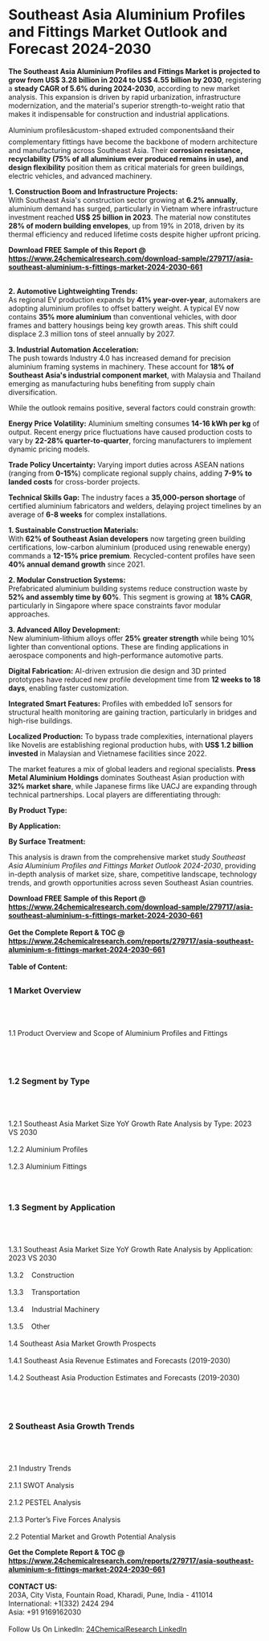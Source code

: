 <h1>Southeast Asia Aluminium Profiles and Fittings Market Outlook and Forecast 2024-2030</h1><p><strong>The Southeast Asia Aluminium Profiles and Fittings Market is projected to grow from US$ 3.28 billion in 2024 to US$ 4.55 billion by 2030</strong>, registering a <strong>steady CAGR of 5.6% during 2024-2030</strong>, according to new market analysis. This expansion is driven by rapid urbanization, infrastructure modernization, and the material's superior strength-to-weight ratio that makes it indispensable for construction and industrial applications.</p><p>Aluminium profilesâcustom-shaped extruded componentsâand their complementary fittings have become the backbone of modern architecture and manufacturing across Southeast Asia. Their <strong>corrosion resistance, recyclability (75% of all aluminium ever produced remains in use), and design flexibility</strong> position them as critical materials for green buildings, electric vehicles, and advanced machinery.</p><p><strong>1. Construction Boom and Infrastructure Projects:</strong><br>
With Southeast Asia's construction sector growing at <strong>6.2% annually</strong>, aluminium demand has surged, particularly in Vietnam where infrastructure investment reached <strong>US$ 25 billion in 2023</strong>. The material now constitutes <strong>28% of modern building envelopes</strong>, up from 19% in 2018, driven by its thermal efficiency and reduced lifetime costs despite higher upfront pricing.</p><div><b>Download FREE Sample of this Report @ 
            <a href="https://www.24chemicalresearch.com/download-sample/279717/asia-southeast-aluminium-s-fittings-market-2024-2030-661">
            https://www.24chemicalresearch.com/download-sample/279717/asia-southeast-aluminium-s-fittings-market-2024-2030-661</a></b></div><br><p><strong>2. Automotive Lightweighting Trends:</strong><br>
As regional EV production expands by <strong>41% year-over-year</strong>, automakers are adopting aluminium profiles to offset battery weight. A typical EV now contains <strong>35% more aluminium</strong> than conventional vehicles, with door frames and battery housings being key growth areas. This shift could displace 2.3 million tons of steel annually by 2027.</p><p><strong>3. Industrial Automation Acceleration:</strong><br>
The push towards Industry 4.0 has increased demand for precision aluminium framing systems in machinery. These account for <strong>18% of Southeast Asia's industrial component market</strong>, with Malaysia and Thailand emerging as manufacturing hubs benefiting from supply chain diversification.</p><p>While the outlook remains positive, several factors could constrain growth:</p><p><strong>Energy Price Volatility:</strong> Aluminium smelting consumes <strong>14-16 kWh per kg</strong> of output. Recent energy price fluctuations have caused production costs to vary by <strong>22-28% quarter-to-quarter</strong>, forcing manufacturers to implement dynamic pricing models.</p><p><strong>Trade Policy Uncertainty:</strong> Varying import duties across ASEAN nations (ranging from <strong>0-15%</strong>) complicate regional supply chains, adding <strong>7-9% to landed costs</strong> for cross-border projects.</p><p><strong>Technical Skills Gap:</strong> The industry faces a <strong>35,000-person shortage</strong> of certified aluminium fabricators and welders, delaying project timelines by an average of <strong>6-8 weeks</strong> for complex installations.</p><p><strong>1. Sustainable Construction Materials:</strong><br>
With <strong>62% of Southeast Asian developers</strong> now targeting green building certifications, low-carbon aluminium (produced using renewable energy) commands a <strong>12-15% price premium</strong>. Recycled-content profiles have seen <strong>40% annual demand growth</strong> since 2021.</p><p><strong>2. Modular Construction Systems:</strong><br>
Prefabricated aluminium building systems reduce construction waste by <strong>52% and assembly time by 60%</strong>. This segment is growing at <strong>18% CAGR</strong>, particularly in Singapore where space constraints favor modular approaches.</p><p><strong>3. Advanced Alloy Development:</strong><br>
New aluminium-lithium alloys offer <strong>25% greater strength</strong> while being 10% lighter than conventional options. These are finding applications in aerospace components and high-performance automotive parts.</p><p><strong>Digital Fabrication:</strong> AI-driven extrusion die design and 3D printed prototypes have reduced new profile development time from <strong>12 weeks to 18 days</strong>, enabling faster customization.</p><p><strong>Integrated Smart Features:</strong> Profiles with embedded IoT sensors for structural health monitoring are gaining traction, particularly in bridges and high-rise buildings.</p><p><strong>Localized Production:</strong> To bypass trade complexities, international players like Novelis are establishing regional production hubs, with <strong>US$ 1.2 billion invested</strong> in Malaysian and Vietnamese facilities since 2022.</p><p>The market features a mix of global leaders and regional specialists. <strong>Press Metal Aluminium Holdings</strong> dominates Southeast Asian production with <strong>32% market share</strong>, while Japanese firms like UACJ are expanding through technical partnerships. Local players are differentiating through:</p><p><strong>By Product Type:</strong></p><p><strong>By Application:</strong></p><p><strong>By Surface Treatment:</strong></p><p>This analysis is drawn from the comprehensive market study <em>Southeast Asia Aluminium Profiles and Fittings Market Outlook 2024-2030</em>, providing in-depth analysis of market size, share, competitive landscape, technology trends, and growth opportunities across seven Southeast Asian countries.</p><div><b>Download FREE Sample of this Report @ 
            <a href="https://www.24chemicalresearch.com/download-sample/279717/asia-southeast-aluminium-s-fittings-market-2024-2030-661">
            https://www.24chemicalresearch.com/download-sample/279717/asia-southeast-aluminium-s-fittings-market-2024-2030-661</a></b></div><br><div><b>Get the Complete Report & TOC @ 
            <a href="https://www.24chemicalresearch.com/reports/279717/asia-southeast-aluminium-s-fittings-market-2024-2030-661">
            https://www.24chemicalresearch.com/reports/279717/asia-southeast-aluminium-s-fittings-market-2024-2030-661</a></b></div><br>
            <b>Table of Content:</b><p><h2><span style="font-size:16px"><strong>1 Market Overview&nbsp;&nbsp; &nbsp;</strong></span></h2><br />
<br />
<p>1.1 Product Overview and Scope of Aluminium Profiles and Fittings&nbsp;</p><br />
<br />
<h2><strong><span style="font-size:16px">1.2 Segment by Type&nbsp;&nbsp; &nbsp;</span></strong></h2><br />
<br />
<p>1.2.1 Southeast Asia Market Size YoY Growth Rate Analysis by Type: 2023 VS 2030&nbsp;&nbsp; &nbsp;<br /><br />
1.2.2 Aluminium Profiles&nbsp;&nbsp; &nbsp;<br /><br />
1.2.3 Aluminium Fittings<br /><br />
<br />
<h2><span style="font-size:16px"><strong>1.3 Segment by Application&nbsp;&nbsp;</strong></span></h2><br />
<br />
<p>1.3.1 Southeast Asia Market Size YoY Growth Rate Analysis by Application: 2023 VS 2030&nbsp;&nbsp; &nbsp;<br /><br />
1.3.2&nbsp;&nbsp; &nbsp;Construction<br /><br />
1.3.3&nbsp;&nbsp; &nbsp;Transportation<br /><br />
1.3.4&nbsp;&nbsp; &nbsp;Industrial Machinery<br /><br />
1.3.5&nbsp;&nbsp; &nbsp;Other<br /><br />
1.4 Southeast Asia Market Growth Prospects&nbsp;&nbsp; &nbsp;<br /><br />
1.4.1 Southeast Asia Revenue Estimates and Forecasts (2019-2030)&nbsp;&nbsp; &nbsp;<br /><br />
1.4.2 Southeast Asia Production Estimates and Forecasts (2019-2030)&nbsp;&nbsp;</p><br />
<br />
<h2><span style="font-size:16px"><strong>2 Southeast Asia Growth Trends&nbsp;&nbsp; &nbsp;</strong></span></h2><br />
<br />
<p>2.1 Industry Trends&nbsp;&nbsp; &nbsp;<br /><br />
2.1.1 SWOT Analysis&nbsp;&nbsp; &nbsp;<br /><br />
2.1.2 PESTEL Analysis&nbsp;&nbsp; &nbsp;<br /><br />
2.1.3 Porter&rsquo;s Five Forces Analysis&nbsp;&nbsp; &nbsp;<br /><br />
2.2 Potential Market and Growth Potential Analysis&nbsp;&nbsp; &nbsp;</p></p><div><b>Get the Complete Report & TOC @ 
            <a href="https://www.24chemicalresearch.com/reports/279717/asia-southeast-aluminium-s-fittings-market-2024-2030-661">
            https://www.24chemicalresearch.com/reports/279717/asia-southeast-aluminium-s-fittings-market-2024-2030-661</a></b></div><br><b>CONTACT US:</b><br>
            203A, City Vista, Fountain Road, Kharadi, Pune, India - 411014<br>
            International: +1(332) 2424 294<br>
            Asia: +91 9169162030 <br><br>
            Follow Us On LinkedIn: <a href="https://www.linkedin.com/company/24chemicalresearch/">24ChemicalResearch LinkedIn</a>